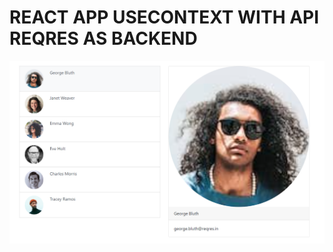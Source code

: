 # REACT APP USECONTEXT WITH API REQRES AS BACKEND
![Alt text](src/assets/Capture.png?raw=true "Demostration")